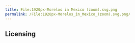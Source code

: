 ```yaml
---
title: File:1920px-Morelos in Mexico (zoom).svg.png
permalink: /File:1920px-Morelos_in_Mexico_(zoom).svg.png/
---
```


## Licensing